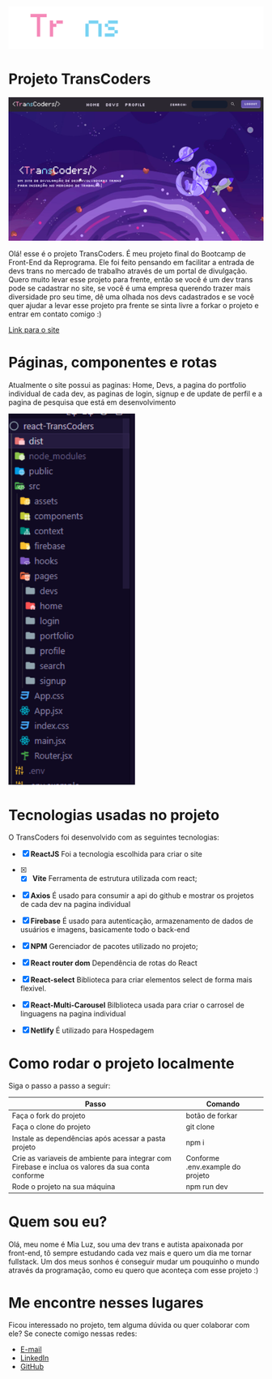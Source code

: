 ![](./src/assets/logo.svg)


# Projeto TransCoders
<img src="./src/assets/home-print.png" />

Olá! esse é o projeto TransCoders. É meu projeto final do Bootcamp de Front-End da Reprograma. Ele foi feito pensando em facilitar a entrada de devs trans no mercado de trabalho através de um portal de divulgação. Quero muito levar esse projeto para frente, então se você é um dev trans pode se cadastrar no site, se você é uma empresa querendo trazer mais diversidade pro seu time, dê uma olhada nos devs cadastrados e se você quer ajudar a levar esse projeto pra frente se sinta livre a forkar o projeto e entrar em contato comigo :)

[Link para o site](https://transcoders.netlify.app/)

# Páginas, componentes e rotas
Atualmente o site possui as paginas: Home, Devs, a pagina do portfolio individual de cada dev, as paginas de login, signup e de update de perfil e a pagina de pesquisa que está em desenvolvimento

<img src="./src/assets/folders.png" width="250px"/>


# Tecnologias usadas no projeto

O TransCoders foi desenvolvido com as seguintes tecnologias:


- [x] **ReactJS** Foi a tecnologia escolhida para criar o site
- [x] - [x] **Vite** Ferramenta de estrutura utilizada com react;
- [x] **Axios**  É usado para consumir a api do github e mostrar os projetos de cada dev na pagina individual
- [x] **Firebase** É usado para autenticação, armazenamento de dados de usuários e imagens, basicamente todo o back-end

- [x] **NPM** Gerenciador de pacotes utilizado no projeto;
- [x] **React router dom** Dependência de rotas do React
- [x] **React-select** Biblioteca para criar elementos select de forma mais flexivel.
- [x] **React-Multi-Carousel** Bilblioteca usada para criar o carrosel de linguagens na pagina individual

- [x] **Netlify**  É utilizado para Hospedagem


 
# Como rodar o projeto localmente
Siga o passo a passo a seguir:
<table>
  <thead>
<th>Passo	</th>
<th>Comando</th>
  </thead>
    <tbody>
    <tr>
      <td>Faça o fork do projeto</td>
	    <td>botão de forkar</td>
    </tr>
      <tr>
      <td>Faça o clone do projeto</td>
	    <td>git clone</td>
    </tr>
	 <tr>
      <td>Instale as dependências após acessar a pasta projeto</td>
	    <td>npm i</td>
    </tr>
    <tr>
      <td>Crie as variaveis de ambiente para integrar com Firebase e inclua os valores da sua conta	conforme</td>
	    <td> Conforme .env.example do projeto</td>
    </tr>
   <tr>
      <td>Rode o projeto na sua máquina</td>
	    <td> npm run dev</td>
    </tr>	
    </table>

# Quem sou eu?

Olá, meu nome é Mia Luz, sou uma dev trans e autista apaixonada por front-end, tô sempre estudando cada vez mais e quero um dia me tornar fullstack. Um dos meus sonhos é conseguir mudar um pouquinho o mundo através da programação, como eu quero que aconteça com esse projeto :)


# Me encontre nesses lugares

Ficou interessado no projeto, tem alguma dúvida ou quer colaborar com ele? Se conecte comigo nessas redes:

- [E-mail](mialuzazevedo@gmail.com)
- [LinkedIn](https://www.linkedin.com/in/mialuzmia/)
- [GitHub](https://github.com/mialuzmia)
